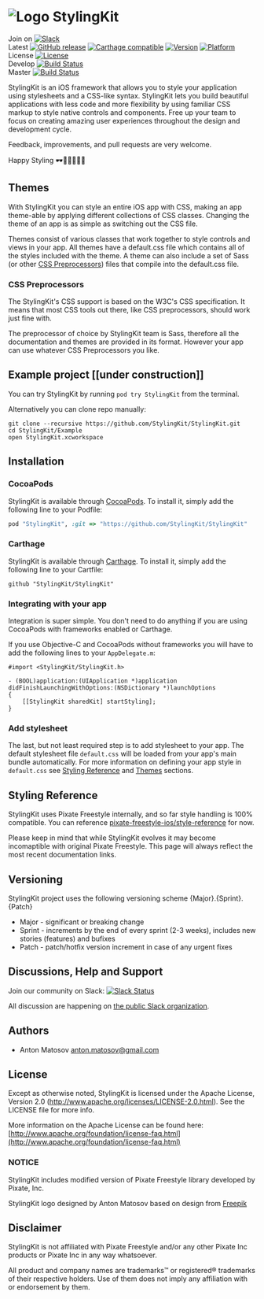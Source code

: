 # ![Logo](https://avatars1.githubusercontent.com/u/15862653?s=50) StylingKit

Join on [![Slack](https://stylingkit-slackin.herokuapp.com/badge.svg)](https://stylingkit-slackin.herokuapp.com) 
<br />Latest [![GitHub release](https://img.shields.io/github/release/StylingKit/StylingKit.svg)](https://github.com/StylingKit/StylingKit/releases)
[![Carthage compatible](https://img.shields.io/badge/Carthage-compatible-4BC51D.svg?style=flat)](https://github.com/Carthage/Carthage)
[![Version](https://img.shields.io/cocoapods/v/StylingKit.svg?style=flat)](http://cocoapods.org/pods/StylingKit)
[![Platform](https://img.shields.io/cocoapods/p/StylingKit.svg?style=flat)](http://cocoapods.org/pods/StylingKit)
<br />License [![License](https://img.shields.io/cocoapods/l/StylingKit.svg?style=flat)](http://cocoapods.org/pods/StylingKit)
<br />Develop [![Build Status](https://travis-ci.org/StylingKit/StylingKit.svg?branch=develop)](https://travis-ci.org/StylingKit/StylingKit)
<br />Master [![Build Status](https://travis-ci.org/StylingKit/StylingKit.svg?branch=master)](https://travis-ci.org/StylingKit/StylingKit)

StylingKit is an iOS framework that allows you to style your application using stylesheets and a CSS-like syntax. StylingKit lets you build  beautiful applications with less code and more flexibility by using familiar CSS markup to style native controls and components. Free up your team to focus on creating amazing user experiences throughout the design and development cycle.

Feedback, improvements, and pull requests are very welcome.

Happy Styling 🕶💅💄💇‍♂️👀

## Themes

With StylingKit you can style an entire iOS app with CSS, making an app theme-able by applying different collections of CSS classes. Changing the theme of an app is as simple as switching out the CSS file.

Themes consist of various classes that work together to style controls and views in your app. All themes have a default.css file which contains all of the styles included with the theme. A theme can also include a set of Sass (or other [CSS Preprocessors](#css-preprocessors)) files that compile into the default.css file.

### CSS Preprocessors

The StylingKit's CSS support is based on the W3C's CSS specification. It means that most CSS tools out there, like CSS preprocessors, should work just fine with.

The preprocessor of choice by StylingKit team is Sass, therefore all the documentation and themes are provided in its format. However your app can use whatever CSS Preprocessors you like.

## Example project [[under construction]]

You can try StylingKit by running `pod try StylingKit` from the terminal.

Alternatively you can clone repo manually:

```
git clone --recursive https://github.com/StylingKit/StylingKit.git
cd StylingKit/Example
open StylingKit.xcworkspace
```

## Installation
### CocoaPods

StylingKit is available through [CocoaPods](http://cocoapods.org). To install
it, simply add the following line to your Podfile:

```ruby
pod "StylingKit", :git => "https://github.com/StylingKit/StylingKit"
```

### Carthage

StylingKit is available through [Carthage](https://github.com/Carthage/Carthage). To install
it, simply add the following line to your Cartfile:

```
github "StylingKit/StylingKit"
```

### Integrating with your app
Integration is super simple. You don't need to do anything if you are using CocoaPods with frameworks enabled or Carthage.

If you use Objective-C and CocoaPods without frameworks you will have to add the following lines to your `AppDelegate.m`:

```
#import <StylingKit/StylingKit.h>

- (BOOL)application:(UIApplication *)application didFinishLaunchingWithOptions:(NSDictionary *)launchOptions
{
	[[StylingKit sharedKit] startStyling];
}

```
### Add stylesheet

The last, but not least required step is to add stylesheet to your app. The default stylesheet file `default.css` will be loaded from your app's main bundle automatically. For more information on defining your app style in `default.css` see [Styling Reference](#styling-reference) and [Themes](#themes) sections.

## Styling Reference

StylingKit uses Pixate Freestyle internally, and so far style handling is 100% compatible. You can reference [pixate-freestyle-ios/style-reference](http://pixate.github.io/pixate-freestyle-ios/////style-reference/index.html) for now.

Please keep in mind that while StylingKit evolves it may become incomaptible with original Pixate Freestyle. This page will always reflect the most recent documentation links.

## Versioning

StylingKit project uses the following versioning scheme {Major}.{Sprint}.{Patch}

- Major - significant or breaking change
- Sprint - increments by the end of every sprint (2-3 weeks), includes new stories (features) and bufixes
- Patch - patch/hotfix version increment in case of any urgent fixes

## Discussions, Help and Support

Join our community on Slack: [![Slack Status](https://stylingkit-slackin.herokuapp.com/badge.svg)](https://stylingkit-slackin.herokuapp.com)

All discussion are happening on [the public Slack organization](https://stylingkit.slack.com). 

## Authors

- Anton Matosov <anton.matosov@gmail.com>

## License

Except as otherwise noted, StylingKit is licensed under the Apache License, Version 2.0 (http://www.apache.org/licenses/LICENSE-2.0.html). See the LICENSE file for more info.

More information on the Apache License can be found here: [http://www.apache.org/foundation/license-faq.html](http://www.apache.org/foundation/license-faq.html)

### NOTICE

StylingKit includes modified version of Pixate Freestyle library developed by Pixate, Inc.

StylingKit logo designed by Anton Matosov based on design from [Freepik](http://www.freepik.com)

## Disclaimer

StylingKit is not affiliated with Pixate Freestyle and/or any other Pixate Inc products or Pixate Inc in any way whatsoever.

All product and company names are trademarks™ or registered® trademarks of their respective holders. Use of them does not imply any affiliation with or endorsement by them.